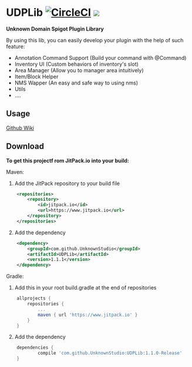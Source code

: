 # UDPLib [![CircleCI](https://circleci.com/gh/UnknownStudio/UDPLib.svg?style=svg)](https://circleci.com/gh/UnknownStudio/UDPLib) [![](https://www.jitpack.io/v/UnknownStudio/UDPLib.svg)](https://www.jitpack.io/#UnknownStudio/UDPLib)
**Unknown Domain Spigot Plugin Library**

By using this lib, you can easily develop your plugin with the help of such feature:
* Annotation Command Support (Build your command with @Command)
* Inventory UI (Custom behaviors of inventory's slot)
* Area Manager (Allow you to manager area intuitively)
* Item/Block Helper
* NMS Wapper (An easy and safe way to using nms)
* Utils
* ....

## Usage
[Github Wiki](https://github.com/UnknownStudio/UDPLib/wiki) 


## Download
**To get this projectf rom JitPack.io into your build:**


Maven:
1. Add the JitPack repository to your build file
```xml
	<repositories>
		<repository>
		    <id>jitpack.io</id>
		    <url>https://www.jitpack.io</url>
		</repository>
	</repositories>
```

2. Add the dependency
```xml
	<dependency>
	    <groupId>com.github.UnknownStudio</groupId>
	    <artifactId>UDPLib</artifactId>
	    <version>1.1.1</version>
	</dependency>
```

Gradle:
1. Add this in your root build.gradle at the end of repositories
```gradle
	allprojects {
		repositories {
			...
			maven { url 'https://www.jitpack.io' }
		}
	}
```

2. Add the dependency
```gradle
	dependencies {
	        compile 'com.github.UnknownStudio:UDPLib:1.1.0-Release'
	}
```
